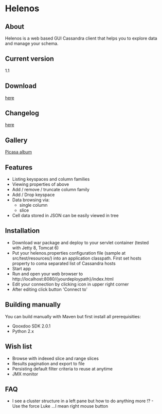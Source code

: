 # Helenos

## About

Helenos is a web based GUI Cassandra client that helps you to explore data and manage your schema.

## Current version

1.1

## Download

[here](https://github.com/tomekkup/helenos/downloads)

## Changelog

[here](https://github.com/tomekkup/helenos/wiki/Changelog)

## Gallery

[Picasa album](https://picasaweb.google.com/tomekkuprowski/Helenos)

## Features

* Listing keyspaces and column families
* Viewing properties of above
* Add / remove / truncate column family
* Add / Drop keyspace
* Data browsing via:
    * single column
    * slice
* Cell data stored in JSON can be easily viewed in tree

## Installation

* Download war package and deploy to your servlet container (tested with Jetty 8, Tomcat 6)
* Put your helenos.properties configuration file (sample at src/test/resources/) into an application classpath. First set hosts property to coma separated list of Cassandra hosts
* Start app
* Run and open your web browser to http://localhost:8080/{yourdeploypath}/index.html
* Edit your connection by clicking icon in upper right corner
* After editing click button 'Connect to'

## Building manually

You can build manually with Maven but first install all prerequisities:

* Qooxdoo SDK 2.0.1
* Python 2.x

## Wish list

* Browse with indexed slice and range slices
* Results pagination and export to file
* Persisting default filter criteria to reuse at anytime
* JMX monitor 

## FAQ

 * I see a cluster structure in a left pane but how to do anything more !? - Use the force Luke ...I mean right mouse button